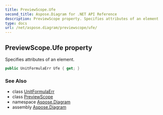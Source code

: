 ```yaml
---
title: PreviewScope.Ufe
second_title: Aspose.Diagram for .NET API Reference
description: PreviewScope property. Specifies attributes of an element
type: docs
url: /net/aspose.diagram/previewscope/ufe/
---
```

## PreviewScope.Ufe property

Specifies attributes of an element.

```csharp
public UnitFormulaErr Ufe { get; }
```

### See Also

* class [UnitFormulaErr](../../unitformulaerr/)
* class [PreviewScope](../)
* namespace [Aspose.Diagram](../../previewscope/)
* assembly [Aspose.Diagram](../../../)


